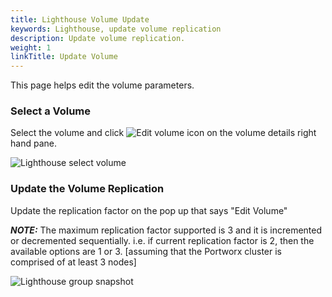 ```yaml
---
title: Lighthouse Volume Update
keywords: Lighthouse, update volume replication
description: Update volume replication.
weight: 1
linkTitle: Update Volume
---
```


This page helps edit the volume parameters.

### Select a Volume


Select the volume and click ![Edit volume icon](/img/lh-new-edit-icon.png) on the volume details right hand pane.

![Lighthouse select volume](/img/lighthouse-new-volume-update-1.png)

### Update the Volume Replication

Update the replication factor on the pop up that says "Edit Volume"

***NOTE:*** The maximum replication factor supported is 3 and it is incremented or decremented sequentially. i.e. if current replication factor is 2, then the available options are 1 or 3. [assuming that the Portworx cluster is comprised of at least 3 nodes]

![Lighthouse group snapshot](/img/lighthouse-new-volume-update-2.png)
